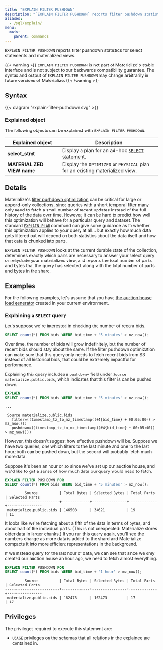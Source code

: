 ```yaml
---
title: "EXPLAIN FILTER PUSHDOWN"
description: "`EXPLAIN FILTER PUSHDOWN` reports filter pushdown statistics for select statements and materialized views."
aliases:
  - /sql/explain/
menu:
  main:
    parent: commands
---
```


`EXPLAIN FILTER PUSHDOWN` reports filter pushdown statistics for select statements and materialized views.

{{< warning >}}
`EXPLAIN FILTER PUSHDOWN` is not part of Materialize's stable interface and is not subject to
our backwards compatibility guarantee. The syntax and output of `EXPLAIN FILTER PUSHDOWN` may
change arbitrarily in future versions of Materialize.
{{< /warning >}}

## Syntax

{{< diagram "explain-filter-pushdown.svg" >}}

### Explained object

The following objects can be explained with `EXPLAIN FILTER PUSHDOWN`.

 Explained object           | Description
----------------------------|-------------------------------------------------------------------------------
 **select_stmt**            | Display a plan for an ad-hoc [`SELECT` statement](../select).
 **MATERIALIZED VIEW name** | Display the `OPTIMIZED` or `PHYSICAL` plan for an existing materialized view.

## Details

Materialize's [filter pushdown optimization](../../transform-data/patterns/temporal-filters/#temporal-filter-pushdown)
can be critical for large or append-only collections,
since queries with a short temporal filter many only need to fetch a small number of recent updates
instead of the full history of the data over time.
However, it can be hard to predict how well this optimization will behave for a particular query and dataset.
The standard [`EXPLAIN PLAN`](../../sql/explain-plan/#output-modifiers) command
can give some guidance as to whether this optimization applies to your query at all...
but exactly how much data gets filtered out will depend on
both statistics about the data itself and how that data is chunked into parts.

`EXPLAIN FILTER PUSHDOWN` looks at the current durable state of the collection,
determines exactly which parts are necessary
to answer your select query or rehydrate your materialized view,
and reports the total number of parts and bytes that the query has selected,
along with the total number of parts and bytes in the shard.

## Examples

For the following examples, let's assume that you
have [the auction house load generator](/sql/create-source/load-generator/#creating-an-auction-load-generator) created
in your current environment.

### Explaining a `SELECT` query

Let's suppose we're interested in checking the number of recent bids.

```sql
SELECT count(*) FROM bids WHERE bid_time + '5 minutes' > mz_now();
```

Over time, the number of bids will grow indefinitely,
but the number of recent bids should stay about the same.
If the filter pushdown optimization can make sure that this query only needs to fetch
recent bids from S3 instead of all historical bids,
that could be extremely impactful for performance.

Explaining this query includes a `pushdown=` field under `Source materialize.public.bids`,
which indicates that this filter is can be pushed down.

```sql
EXPLAIN
SELECT count(*) FROM bids WHERE bid_time + '5 minutes' > mz_now();
```

```nofmt
...

 Source materialize.public.bids
   filter=((timestamp_tz_to_mz_timestamp((#4{bid_time} + 00:05:00)) > mz_now()))
   pushdown=((timestamp_tz_to_mz_timestamp((#4{bid_time} + 00:05:00)) > mz_now()))
```

However, this doesn't suggest how effective pushdown will be.
Suppose we have two queries, one which filters to the last minute and one to the last hour;
both can be pushed down, but the second will probably fetch much more data.

Suppose it's been an hour or so since we've set up our auction house,
and we'd like to get a sense of how much data our query would need to fetch.

```sql
EXPLAIN FILTER PUSHDOWN FOR
SELECT count(*) FROM bids WHERE bid_time + '5 minutes' > mz_now();
```

```nofmt
         Source          | Total Bytes | Selected Bytes | Total Parts | Selected Parts
-------------------------+-------------+----------------+-------------+----------------
 materialize.public.bids | 146508      | 34621          | 19          | 11
```

It looks like we're fetching about a fifth of the data in terms of bytes,
and about half of the individual parts.
(This is not unexpected: Materialize stores older data in larger chunks.)
If you run this query again, you'll see the numbers change as more data is added
to the shard and Materialize compacts it into more efficient representations in the background.

If we instead query for the last hour of data,
we can see that since we only created our auction house an hour ago,
we need to fetch almost everything.

```sql
EXPLAIN FILTER PUSHDOWN FOR
SELECT count(*) FROM bids WHERE bid_time + '1 hour' > mz_now();
```

```nofmt
         Source          | Total Bytes | Selected Bytes | Total Parts | Selected Parts
-------------------------+-------------+----------------+-------------+----------------
 materialize.public.bids | 162473      | 162473         | 17          | 17
```

## Privileges

The privileges required to execute this statement are:

- `USAGE` privileges on the schemas that all relations in the explainee are contained in.
